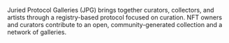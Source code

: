 Juried Protocol Galleries (JPG) brings together curators, collectors, and artists through a registry-based protocol focused on curation. NFT owners and curators contribute to an open, community-generated collection and a network of galleries.